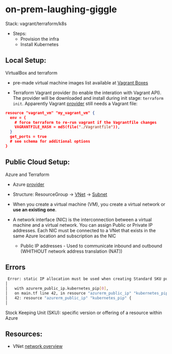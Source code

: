 # on-prem-laughing-giggle
Stack: vagrant/terraform/k8s

* Steps:
    * Provision the infra
    * Install Kubernetes

## Local Setup:

VirtualBox and terraform

* pre-made virtual machine images list available at [Vagrant Boxes](https://portal.cloud.hashicorp.com/vagrant/discover)


* Terraform Vagrant provider (to enable the interation with Vagrant API). The provider will be downloaded and install during init stage: `terraform init`. Apparently Vagrant [provider](https://registry.terraform.io/providers/bmatcuk/vagrant/latest/docs) still needs a Vagrant file:

```json
resource "vagrant_vm" "my_vagrant_vm" {
  env = {
    # force terraform to re-run vagrant if the Vagrantfile changes
    VAGRANTFILE_HASH = md5(file("./Vagrantfile")),
  }
  get_ports = true
  # see schema for additional options
}
```

## Public Cloud Setup:

Azure and Terraform

* Azure [provider](https://registry.terraform.io/providers/hashicorp/azurerm/latest/docs)

* Structure: ResourceGroup -> [VNet](https://registry.terraform.io/providers/hashicorp/azurerm/latest/docs#example-usage) -> [Subnet](https://registry.terraform.io/providers/hashicorp/azurerm/latest/docs/resources/subnet)


* When you create a virtual machine (VM), you create a virtual network or **use an existing one**.
* A network interface (NIC) is the interconnection between a virtual machine and a virtual network. You can assign Public or Private IP addresses. Each NIC must be connected to a VNet that exists in the same Azure location and subscription as the NIC
    * Public IP addresses - Used to communicate inbound and outbound (WHITHOUT network address translation (NAT))


## Errors


```bash
 Error: static IP allocation must be used when creating Standard SKU public IP addresses
│
│   with azurerm_public_ip.kubernetes_pip[0],
│   on main.tf line 42, in resource "azurerm_public_ip" "kubernetes_pip":
│   42: resource "azurerm_public_ip" "kubernetes_pip" {
│
```
 Stock Keeping Unit (SKU): specific version or offering of a resource within Azure

## Resources:

* VNet [network overview](https://learn.microsoft.com/en-us/azure/virtual-network/network-overview)



